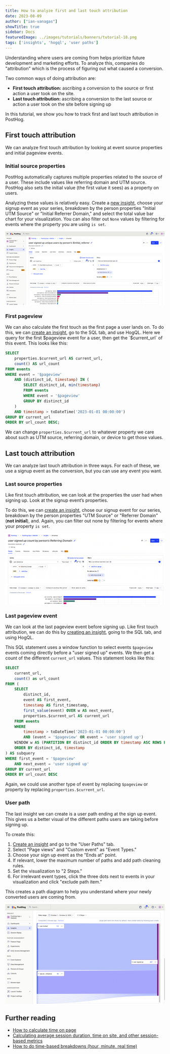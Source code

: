 ```yaml
---
title: How to analyze first and last touch attribution
date: 2023-08-09
author: ["ian-vanagas"]
showTitle: true
sidebar: Docs
featuredImage: ../images/tutorials/banners/tutorial-18.png
tags: ['insights', 'hogql', 'user paths']
---
```


Understanding where users are coming from helps prioritize future development and marketing efforts. To analyze this, companies do "attribution" which is the process of figuring out what caused a conversion. 

Two common ways of doing attribution are:

- **First touch attribution:** ascribing a conversion to the source or first action a user took on the site.
- **Last touch attribution:** ascribing a conversion to the last source or action a user took on the site before signing up

In this tutorial, we show you how to track first and last touch attribution in PostHog.

## First touch attribution

We can analyze first touch attribution by looking at event source properties and initial pageview events.

### Initial source properties

PostHog automatically captures multiple properties related to the source of a user. These include values like referring domain and UTM source. PostHog also sets the initial value (the first value it sees) as a property on users.

Analyzing these values is relatively easy. Create a [new insight](https://app.posthog.com/insights/new), choose your signup event as your series, breakdown by the person properties "Initial UTM Source" or "Initial Referrer Domain," and select the total value bar chart for your visualization. You can also filter out `None` values by filtering for events where the property you are using `is set`.

![Initial properties](../images/tutorials/first-last-touch-attribution/initial.png)

### First pageview

We can also calculate the first touch as the first page a user lands on. To do this, we can [create an insight](https://app.posthog.com/insights/new), go to the SQL tab, and use HogQL. Here we query for the first $pageview event for a user, then get the `$current_url` of this event. This looks like this:

```sql
SELECT 
    properties.$current_url AS current_url,
    count() AS url_count
FROM events
WHERE event = '$pageview'
    AND (distinct_id, timestamp) IN (
        SELECT distinct_id, min(timestamp)
        FROM events
        WHERE event = '$pageview'
        GROUP BY distinct_id
    )
    AND timestamp > toDateTime('2023-01-01 00:00:00')
GROUP BY current_url
ORDER BY url_count DESC;
```

We can change `properties.$current_url` to whatever property we care about such as UTM source, referring domain, or device to get those values.

## Last touch attribution

We can analyze last touch attribution in three ways. For each of these, we use a signup event as the conversion, but you can use any event you want. 

### Last source properties

Like first touch attribution, we can look at the properties the user had when signing up. Look at the signup event’s properties. 

To do this, we can [create an insight](https://app.posthog.com/insights/new), chose our signup event for our series, breakdown by the person properties "UTM Source" or "Referrer Domain" (**not initial**), and. Again, you can filter out none by filtering for events where your property `is set`.

![Refferer property](../images/tutorials/first-last-touch-attribution/referrer.png)

### Last pageview event

We can look at the last pageview event before signing up. Like first touch attribution, we can do this by [creating an insight](https://app.posthog.com/insights/new), going to the SQL tab, and using HogQL. 

This SQL statement uses a window function to select events `$pageview` events coming directly before a "user signed up" events. We then get a count of the different `current_url` values. This statement looks like this:

```sql
SELECT
    current_url,
    count() as url_count
FROM (
    SELECT 
        distinct_id,
        event AS first_event,
        timestamp AS first_timestamp,
        first_value(event) OVER w AS next_event,
        properties.$current_url AS current_url
    FROM events
    WHERE 
        timestamp > toDateTime('2023-01-01 00:00:00') 
        AND (event = '$pageview' OR event = 'user signed up')
    WINDOW w AS (PARTITION BY distinct_id ORDER BY timestamp ASC ROWS BETWEEN 1 FOLLOWING AND 1 FOLLOWING)
    ORDER BY distinct_id, timestamp
) AS subquery
WHERE first_event = '$pageview'
    AND next_event = 'user signed up'
GROUP BY current_url
ORDER BY url_count DESC
```

Again, we could use another type of event by replacing `$pageview` or property by replacing `properties.$current_url`.

### User path

The last insight we can create is a user path ending at the sign up event. This gives us a better visual of the different paths users are taking before signing up.

To create this:

1. [Create an insight](https://app.posthog.com/insights/new) and go to the "User Paths" tab. 
2. Select "Page views" and "Custom event" as "Event Types."
3. Choose your sign up event as the "Ends at" point.
4. If relevant, lower the maximum number of paths and add path cleaning rules.
5. Set the visualization to "2 Steps."
6. For irrelevant event types, click the three dots next to events in your visualization and click "exclude path item."

This creates a path diagram to help you understand where your newly converted users are coming from.

![User path](../images/tutorials/first-last-touch-attribution/path.png)

## Further reading

- [How to calculate time on page](/tutorials/time-on-page)
- [Calculating average session duration, time on site, and other session-based metrics](/tutorials/session-metrics)
- [How to do time-based breakdowns (hour, minute, real time)](/tutorials/time-breakdowns)